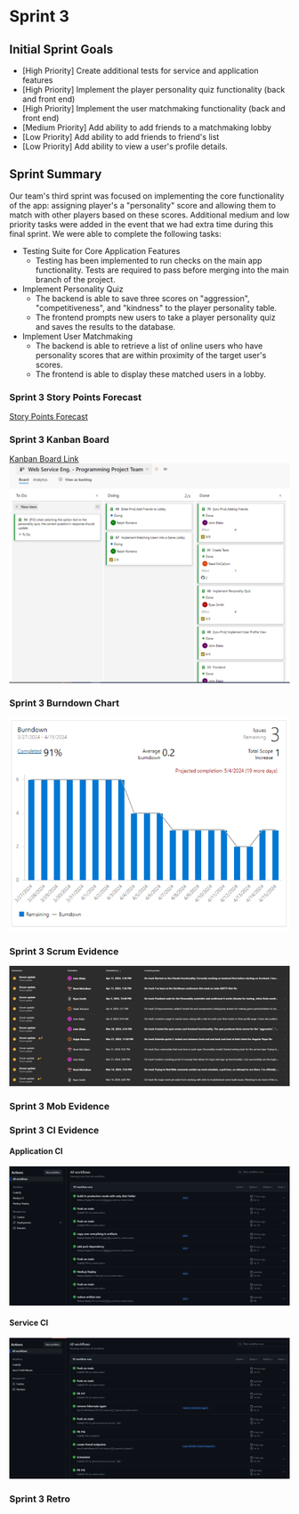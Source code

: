 # Sprint 3
## Initial Sprint Goals
- [High Priority] Create additional tests for service and application features
- [High Priority] Implement the player personality quiz functionality (back and front end)
- [High Priority] Implement the user matchmaking functionality (back and front end)
- [Medium Priority] Add ability to add friends to a matchmaking lobby
- [Low Priority] Add ability to add friends to friend's list
- [Low Priority] Add ability to view a user's profile details.
 
## Sprint Summary
Our team's third sprint was focused on implementing the core functionality of the app: assigning player's a "personality" score and allowing them to match with other players based on these scores. Additional medium and low priority tasks were added in the event that we had extra time during this final sprint. We were able to complete the following tasks:

- Testing Suite for Core Application Features
  - Testing has been implemented to run checks on the main app functionality. Tests are required to pass before merging into the main branch of the project.
- Implement Personality Quiz
  - The backend is able to save three scores on "aggression", "competitiveness", and "kindness" to the player personality table.
  - The frontend prompts new users to take a player personality quiz and saves the results to the database.
- Implement User Matchmaking
  - The backend is able to retrieve a list of online users who have personality scores that are within proximity of the target user's scores.
  - The frontend is able to display these matched users in a lobby.

### Sprint 3 Story Points Forecast
[Story Points Forecast](Story%20Points%20Forecast%20and%20Rationale%20(Sprint3).MD)

### Sprint 3 Kanban Board
[Kanban Board Link](https://webserviceengineering.visualstudio.com/Web%20Service%20Eng.%20-%20Programming%20Project)
![Sprint3 Kanban.png](Sprint3%20Kanban.PNG)

### Sprint 3 Burndown Chart
![Sprint3 Burndown.png](Sprint3%20Burndown.PNG)

### Sprint 3 Scrum Evidence
![Sprint3 Scrum.png](Sprint3%20Scrum.PNG)

### Sprint 3 Mob Evidence

### Sprint 3 CI Evidence

  #### Application CI
  ![Sprint3 Application CI.png](Sprint3%20Application%20CI.PNG)

  #### Service CI
  ![Sprint3 Service CI.png](Sprint3%20Service%20CI.PNG)

### Sprint 3 Retro

